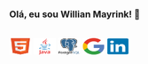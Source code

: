 ### Olá, eu sou Willian Mayrink! 👋

<div style="display: inline_block"><br>
  <img align="center" alt="Will-HTML" height="30" width="40" src="https://raw.githubusercontent.com/devicons/devicon/master/icons/html5/html5-original.svg">
  <img align="center" alt="Will-Java" height="30" width="40" src="https://raw.githubusercontent.com/devicons/devicon/master/icons/java/java-original-wordmark.svg">
  <img align="center" alt="Will-PostgreSQL" height="30" width="40" src="https://raw.githubusercontent.com/devicons/devicon/master/icons/postgresql/postgresql-original-wordmark.svg">
  <img align="center" alt="Will-Google" height="30" width="40" src="https://raw.githubusercontent.com/devicons/devicon/master/icons/google/google-original.svg">
  <a href="https://linkedin.com/in/willian-mayrink-9a2235246" target="_blank"><img align="center" alt="Will-Linkedin" height="30" width="40" src="https://raw.githubusercontent.com/devicons/devicon/master/icons/linkedin/linkedin-original.svg">
</div>

